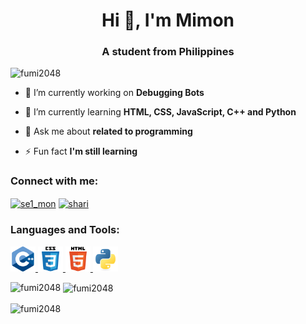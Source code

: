 <h1 align="center">Hi 👋, I'm Mimon</h1>
<h3 align="center">A student from Philippines</h3>

<p align="left"> <img src="https://komarev.com/ghpvc/?username=fumi2048&label=Profile%20views&color=0e75b6&style=flat" alt="fumi2048" /> </p>

- 🔭 I’m currently working on **Debugging Bots**

- 🌱 I’m currently learning **HTML, CSS, JavaScript, C++ and Python**

- 💬 Ask me about **related to programming**

- ⚡ Fun fact **I'm still learning**

<h3 align="left">Connect with me:</h3>
<p align="left">
<a href="https://instagram.com/se1_mon" target="blank"><img align="center" src="https://raw.githubusercontent.com/rahuldkjain/github-profile-readme-generator/master/src/images/icons/Social/instagram.svg" alt="se1_mon" height="30" width="40" /></a>
<a href="https://www.youtube.com/c/shari" target="blank"><img align="center" src="https://raw.githubusercontent.com/rahuldkjain/github-profile-readme-generator/master/src/images/icons/Social/youtube.svg" alt="shari" height="30" width="40" /></a>
</p>

<h3 align="left">Languages and Tools:</h3>
<p align="left"> <a href="https://www.w3schools.com/cpp/" target="_blank" rel="noreferrer"> <img src="https://raw.githubusercontent.com/devicons/devicon/master/icons/cplusplus/cplusplus-original.svg" alt="cplusplus" width="40" height="40"/> </a> <a href="https://www.w3schools.com/css/" target="_blank" rel="noreferrer"> <img src="https://raw.githubusercontent.com/devicons/devicon/master/icons/css3/css3-original-wordmark.svg" alt="css3" width="40" height="40"/> </a> <a href="https://www.w3.org/html/" target="_blank" rel="noreferrer"> <img src="https://raw.githubusercontent.com/devicons/devicon/master/icons/html5/html5-original-wordmark.svg" alt="html5" width="40" height="40"/> </a> <a href="https://www.python.org" target="_blank" rel="noreferrer"> <img src="https://raw.githubusercontent.com/devicons/devicon/master/icons/python/python-original.svg" alt="python" width="40" height="40"/> </a> </p>

<p><img align="left" src="https://github-readme-stats.vercel.app/api/top-langs?username=fumi2048&show_icons=true&locale=en&layout=compact" alt="fumi2048" /></p>

<p>&nbsp;<img align="center" src="https://github-readme-stats.vercel.app/api?username=fumi2048&show_icons=true&locale=en" alt="fumi2048" /></p>

<p><img align="center" src="https://github-readme-streak-stats.herokuapp.com/?user=fumi2048&" alt="fumi2048" /></p>


